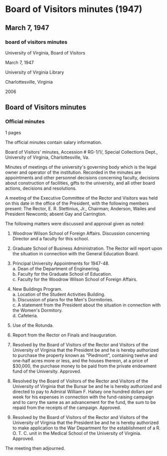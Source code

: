 <!-- llmformatted -->
# Board of Visitors minutes (1947)

## March 7, 1947

### board of visitors minutes

University of Virginia, Board of Visitors

March 7, 1947

University of Virginia Library

Charlottesville, Virginia

2006

## Board of Visitors minutes

### Official minutes

1 pages

The official minutes contain salary information.

Board of Visitors' minutes, Accession # RG-1/1/, Special Collections Dept., University of Virginia, Charlottesville, Va.

Minutes of meetings of the university's governing body which is the legal owner and operator of the institution. Recorded in the minutes are appointments and other personnel decisions concerning faculty, decisions about construction of facilities, gifts to the university, and all other board actions, decisions and resolutions.

A meeting of the Executive Committee of the Rector and Visitors was held on this date in the office of the President, with the following members present: The Rector, E. R. Stettinius, Jr., Chairman; Anderson, Wailes and President Newcomb; absent Gay and Carrington.

The following matters were discussed and approval given as noted:

1. Woodrow Wilson School of Foreign Affairs. Discussion concerning Director and a faculty for this school.

2. Graduate School of Business Administration. The Rector will report upon the situation in connection with the General Education Board.

3. Principal University Appointments for 1947-48.\
   a. Dean of the Department of Engineering.\
   b. Faculty for the Graduate School of Education.\
   c. Faculty for the Woodrow Wilson School of Foreign Affairs.

4. New Buildings Program.\
   a. Location of the Student Activities Building.\
   b. Discussion of plans for the Men's Dormitories.\
   c. A statement from the President about the situation in connection with the Women's Dormitory.\
   d. Cafeteria.

5. Use of the Rotunda.

6. Report from the Rector on Finals and Inauguration.

7. Resolved by the Board of Visitors of the Rector and Visitors of the University of Virginia that the President be and he is hereby authorized to purchase the property known as "Piedmont", containing twelve and one-half acres more or less, and the houses thereon, at a price of $30,000, the purchase money to be paid from the private endowment fund of the University. Approved.

8. Resolved by the Board of Visitors of the Rector and Visitors of the University of Virginia that the Bursar be and he is hereby authorized and directed to pay to Admiral William F. Halsey one hundred dollars per week for his expenses in connection with the fund-raising campaign and to carry the same as an advancement for the fund, the sum to be repaid from the receipts of the campaign. Approved.

9. Resolved by the Board of Visitors of the Rector and Visitors of the University of Virginia that the President be and he is hereby authorized to make application to the War Department for the establishment of a R. O. T. C. unit in the Medical School of the University of Virginia. Approved.

The meeting then adjourned.
